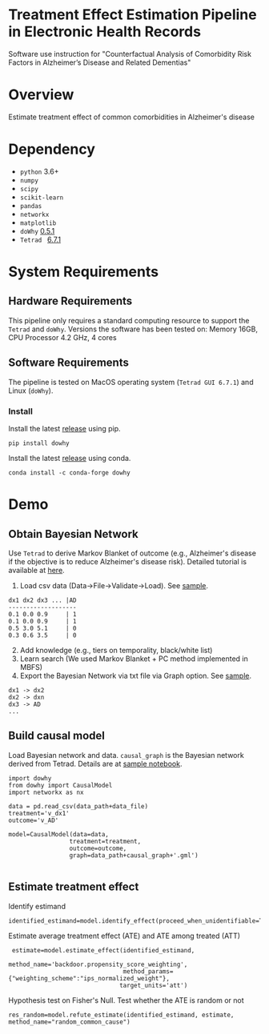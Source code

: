 # Treatment Effect Estimation Pipeline in Electronic Health Records
Software use instruction for "Counterfactual Analysis of Comorbidity Risk Factors in Alzheimer’s Disease and Related Dementias" 

# Overview
Estimate treatment effect of common comorbidities in Alzheimer's disease

# Dependency
- `python` 3.6+
- `numpy`
- `scipy`
- `scikit-learn`
- `pandas`
- `networkx`
- `matplotlib`
- `doWhy` [0.5.1](https://github.com/microsoft/dowhy)
- `Tetrad ` [6.7.1](https://cloud.ccd.pitt.edu/nexus/content/repositories/releases/edu/cmu/tetrad-gui/)
# System Requirements
## Hardware Requirements
This pipeline only requires a standard computing resource to support the `Tetrad` and `doWhy`. 
Versions the software has been tested on: Memory 16GB, CPU Processor 4.2 GHz, 4 cores

## Software Requirements
The pipeline is tested on MacOS operating system (`Tetrad GUI 6.7.1`) and Linux (`doWhy`). 

### Install
Install the latest [release](https://pypi.org/project/dowhy/) using pip. 
```
pip install dowhy
```

Install the latest [release](https://pypi.org/project/dowhy/) using conda.
```
conda install -c conda-forge dowhy
```


# Demo

## Obtain Bayesian Network

Use `Tetrad` to derive Markov Blanket of outcome (e.g., Alzheimer's disease if the objective is to reduce Alzheimer's disease risk). Detailed tutorial is available at [here](https://rawgit.com/cmu-phil/tetrad/development/tetrad-gui/src/main/resources/resources/javahelp/manual/tetrad_tutorial.html).

1. Load csv data (Data->File->Validate->Load). See [sample](https://github.com/yejinjkim/treatment-effect/blob/main/occurrence_sample.txt).
```
dx1 dx2 dx3 ... |AD
-------------------
0.1 0.0 0.9     | 1
0.1 0.0 0.9     | 1
0.5 3.0 5.1     | 0
0.3 0.6 3.5     | 0

```
2. Add knowledge (e.g., tiers on temporality, black/white list)
3. Learn search (We used Markov Blanket + PC method implemented in MBFS)
4. Export the Bayesian Network via txt file via Graph option. See [sample](https://github.com/yejinjkim/treatment-effect/blob/main/bayesian-network-sample.txt).
```
dx1 -> dx2
dx2 -> dxn
dx3 -> AD
...
```

## Build causal model
Load Bayesian network and data. `causal_graph` is the Bayesian network derived from Tetrad. Details are at [sample notebook](https://github.com/yejinjkim/treatment-effect/blob/main/sample-code.ipynb).
```
import dowhy
from dowhy import CausalModel
import networkx as nx

data = pd.read_csv(data_path+data_file)
treatment='v_dx1'
outcome='v_AD'

model=CausalModel(data=data,
                 treatment=treatment,
                 outcome=outcome,
                 graph=data_path+causal_graph+'.gml')
              
```

## Estimate treatment effect
Identify estimand
```
identified_estimand=model.identify_effect(proceed_when_unidentifiable=True)
```


Estimate average treatment effect (ATE) and ATE among treated (ATT)
```
 estimate=model.estimate_effect(identified_estimand,
                               method_name='backdoor.propensity_score_weighting',
                                method_params={"weighting_scheme":"ips_normalized_weight"},
                               target_units='att')
```

Hypothesis test on Fisher's Null. Test whether the ATE is random or not
```
res_random=model.refute_estimate(identified_estimand, estimate, method_name="random_common_cause")
```



